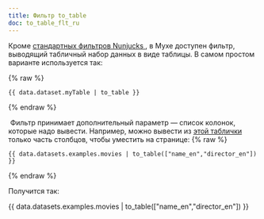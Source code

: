 ```yaml
---
title: Фильтр to_table
doc: to_table_flt_ru
---
```


Кроме [ стандартных фильтров Nunjucks ](https://mozilla.github.io/nunjucks/templating.html#builtin-filters), в Мухе доступен фильтр,
выводящий табличный набор данных в виде таблицы. В самом простом
варианте используется так:

{% raw %}

```
{{ data.dataset.myTable | to_table }}
```

{% endraw %}

 Фильтр принимает дополнительный параметр — список колонок, которые
надо вывести. Например, можно вывести из [ этой таблички ](/+name:movies_table_ru) только часть столбцов,
чтобы уместить на странице:
{% raw %}

```
{{ data.datasets.examples.movies | to_table(["name_en","director_en"]) }}
```

{% endraw %}

Получится так:

{{ data.datasets.examples.movies | to_table(["name_en","director_en"]) }}
